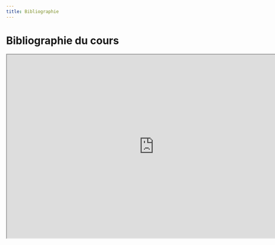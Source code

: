 ```yaml
--- 
title: Bibliographie
---
```


# Bibliographie du cours


<iframe src="https://www.zotero.org/groups/4276254/FRA3826-a2023/library" title="description"  height="500" width="800" allowfullscreen="allowfullscreen"></iframe>
